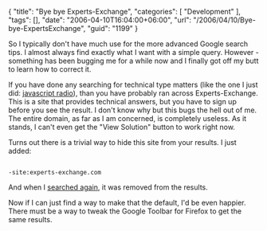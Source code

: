 {
	"title": "Bye bye Experts-Exchange",
	"categories": [
		"Development"
	],
	"tags": [],
	"date": "2006-04-10T16:04:00+06:00",
	"url": "/2006/04/10/Bye-bye-ExpertsExchange",
	"guid": "1199"
}

So I typically don't have much use for the more advanced Google search tips. I almost always find exactly what I want with a simple query. However - something has been bugging me for a while now and I finally got off my butt to learn how to correct it.

If you have done any searching for technical type matters (like the one I just did: <a href="http://www.google.com/search?sourceid=navclient-ff&ie=UTF-8&rls=GGGL,GGGL:2005-09,GGGL:en&q=javascript+radio">javascript radio</a>), than you have probably ran across Experts-Exchange. This is a site that provides technical answers, but you have to sign up before you see the result. I don't know why but this bugs the hell out of me. The entire domain, as far as I am concerned, is completely useless. As it stands, I can't even get the "View Solution" button to work right now.

Turns out there is a trivial way to hide this site from your results. I just added:

<code>
-site:experts-exchange.com
</code>

And when I <a href="http://www.google.com/search?sourceid=navclient-ff&ie=UTF-8&rls=GGGL,GGGL:2005-09,GGGL:en&q=javascript+radio+-site%3Aexperts-exchange.com">searched again</a>, it was removed from the results.

Now if I can just find a way to make that the default, I'd be even happier. There must be a way to tweak the Google Toolbar for Firefox to get the same results.